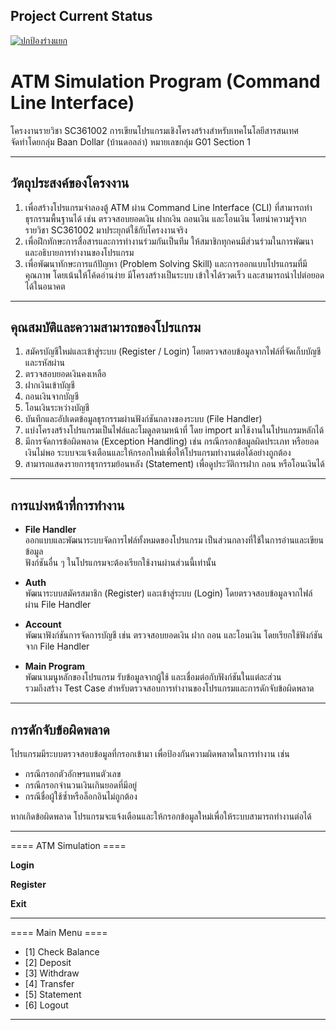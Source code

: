 ## Project Current Status ##
[![ปกป้องร่างแยก](https://github.com/pokpong-dev/ATM_Simulation_Project/actions/workflows/smoke_check.yml/badge.svg)](https://github.com/pokpong-dev/ATM_Simulation_Project/actions/workflows/smoke_check.yml)

# ATM Simulation Program (Command Line Interface)

โครงงานรายวิชา SC361002 การเขียนโปรแกรมเชิงโครงสร้างสำหรับเทคโนโลยีสารสนเทศ  
จัดทำโดยกลุ่ม Baan Dollar (บ้านดอลล่า) หมายเลขกลุ่ม G01 Section 1

---

## วัตถุประสงค์ของโครงงาน
1. เพื่อสร้างโปรแกรมจำลองตู้ ATM ผ่าน Command Line Interface (CLI) ที่สามารถทำธุรกรรมพื้นฐานได้ เช่น ตรวจสอบยอดเงิน ฝากเงิน ถอนเงิน และโอนเงิน โดยนำความรู้จากรายวิชา SC361002 มาประยุกต์ใช้กับโครงงานจริง  
2. เพื่อฝึกทักษะการสื่อสารและการทำงานร่วมกันเป็นทีม ให้สมาชิกทุกคนมีส่วนร่วมในการพัฒนาและอธิบายการทำงานของโปรแกรม  
3. เพื่อพัฒนาทักษะการแก้ปัญหา (Problem Solving Skill) และการออกแบบโปรแกรมที่มีคุณภาพ โดยเน้นให้โค้ดอ่านง่าย มีโครงสร้างเป็นระบบ เข้าใจได้รวดเร็ว และสามารถนำไปต่อยอดได้ในอนาคต

---

## คุณสมบัติและความสามารถของโปรแกรม
1. สมัครบัญชีใหม่และเข้าสู่ระบบ (Register / Login) โดยตรวจสอบข้อมูลจากไฟล์ที่จัดเก็บบัญชีและรหัสผ่าน  
2. ตรวจสอบยอดเงินคงเหลือ  
3. ฝากเงินเข้าบัญชี  
4. ถอนเงินจากบัญชี  
5. โอนเงินระหว่างบัญชี  
6. บันทึกและอัปเดตข้อมูลธุรกรรมผ่านฟังก์ชันกลางของระบบ (File Handler)  
7. แบ่งโครงสร้างโปรแกรมเป็นไฟล์และโมดูลตามหน้าที่ โดย import มาใช้งานในโปรแกรมหลักได้  
8. มีการจัดการข้อผิดพลาด (Exception Handling) เช่น กรณีกรอกข้อมูลผิดประเภท หรือยอดเงินไม่พอ ระบบจะแจ้งเตือนและให้กรอกใหม่เพื่อให้โปรแกรมทำงานต่อได้อย่างถูกต้อง
9. สามารถแสดงรายการธุรกรรมย้อนหลัง (Statement) เพื่อดูประวัติการฝาก ถอน หรือโอนเงินได้

---

## การแบ่งหน้าที่การทำงาน

- **File Handler**  
  ออกแบบและพัฒนาระบบจัดการไฟล์ทั้งหมดของโปรแกรม เป็นส่วนกลางที่ใช้ในการอ่านและเขียนข้อมูล  
  ฟังก์ชันอื่น ๆ ในโปรแกรมจะต้องเรียกใช้งานผ่านส่วนนี้เท่านั้น  

- **Auth**  
  พัฒนาระบบสมัครสมาชิก (Register) และเข้าสู่ระบบ (Login) โดยตรวจสอบข้อมูลจากไฟล์ผ่าน File Handler  

- **Account**  
  พัฒนาฟังก์ชันการจัดการบัญชี เช่น ตรวจสอบยอดเงิน ฝาก ถอน และโอนเงิน โดยเรียกใช้ฟังก์ชันจาก File Handler  

- **Main Program**  
  พัฒนาเมนูหลักของโปรแกรม รับข้อมูลจากผู้ใช้ และเชื่อมต่อกับฟังก์ชันในแต่ละส่วน  
  รวมถึงสร้าง Test Case สำหรับตรวจสอบการทำงานของโปรแกรมและการดักจับข้อผิดพลาด

---

## การดักจับข้อผิดพลาด
โปรแกรมมีระบบตรวจสอบข้อมูลที่กรอกเข้ามา เพื่อป้องกันความผิดพลาดในการทำงาน เช่น  
- กรณีกรอกตัวอักษรแทนตัวเลข  
- กรณีกรอกจำนวนเงินเกินยอดที่มีอยู่  
- กรณีชื่อผู้ใช้ซ้ำหรือล็อกอินไม่ถูกต้อง

หากเกิดข้อผิดพลาด โปรแกรมจะแจ้งเตือนและให้กรอกข้อมูลใหม่เพื่อให้ระบบสามารถทำงานต่อได้

---

==== ATM Simulation ====

**Login** 

**Register** 

**Exit**  


---
==== Main Menu ====

- [1] Check Balance
- [2] Deposit
- [3] Withdraw
- [4] Transfer
- [5] Statement
- [6] Logout
---
